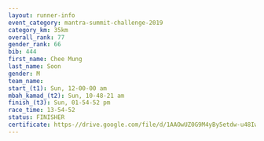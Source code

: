 ```yaml
---
layout: runner-info 
event_category: mantra-summit-challenge-2019 
category_km: 35km 
overall_rank: 77
gender_rank: 66
bib: 444
first_name: Chee Mung
last_name: Soon
gender: M
team_name: 
start_(t1): Sun, 12-00-00 am
mbah_kamad_(t2): Sun, 10-48-21 am
finish_(t3): Sun, 01-54-52 pm
race_time: 13-54-52
status: FINISHER
certificate: https-//drive.google.com/file/d/1AAOwUZ0G9M4yBy5etdw-u48IwgFojOY0/view?usp=sharing
---
```

